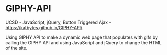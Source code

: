 # GIPHY-API
UCSD - JavaScript, jQuery, Button Triggered Ajax - https://katbytes.github.io/GIPHY-API/

Using GIPHY API to make a dynamic web page that populates with gifs by calling the GIPHY API and using JavaScript and jQuery to change the HTML of the site.
